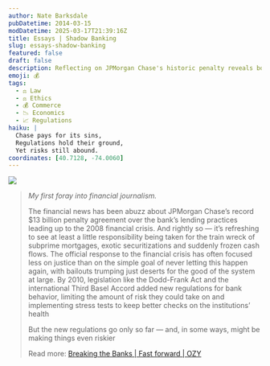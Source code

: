 ```yaml
---
author: Nate Barksdale
pubDatetime: 2014-03-15
modDatetime: 2025-03-17T21:39:16Z
title: Essays | Shadow Banking
slug: essays-shadow-banking
featured: false
draft: false
description: Reflecting on JPMorgan Chase's historic penalty reveals both accountability and the limitations of new financial regulations.
emoji: 💰
tags:
  - ⚖️ Law
  - ⚖️ Ethics
  - 💰 Commerce
  - 📉 Economics
  - 📈 Regulations
haiku: |
  Chase pays for its sins,  
  Regulations hold their ground,  
  Yet risks still abound.
coordinates: [40.7128, -74.0060]
---
```


[![](@assets/images/ozy.png)](http://www.ozy.com)

> _My first foray into financial journalism._
>
> The financial news has been abuzz about JPMorgan Chase’s record $13 billion penalty agreement over the bank’s lending practices leading up to the 2008 financial crisis. And rightly so — it’s refreshing to see at least a little responsibility being taken for the train wreck of subprime mortgages, exotic securitizations and suddenly frozen cash flows. The official response to the financial crisis has often focused less on justice than on the simple goal of never letting this happen again, with bailouts trumping just deserts for the good of the system at large. By 2010, legislation like the Dodd-Frank Act and the international Third Basel Accord added new regulations for bank behavior, limiting the amount of risk they could take on and implementing stress tests to keep better checks on the institutions’ health
>
> But the new regulations go only so far — and, in some ways, might be making things even riskier
>
> Read more: [Breaking the Banks | Fast forward | OZY](http://web.archive.org/web/20150406044941/http://www.ozy.com/fast-forward/breaking-the-banks/3402.article)
